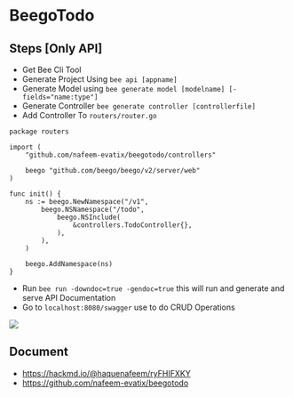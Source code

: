 # BeegoTodo

## Steps [Only API]

- Get Bee Cli Tool
- Generate Project Using `bee api [appname]`
- Generate Model using `bee generate model [modelname] [-fields="name:type"]`
- Generate Controller `bee generate controller [controllerfile]
`
- Add Controller To `routers/router.go`

```go=
package routers

import (
	"github.com/nafeem-evatix/beegotodo/controllers"

	beego "github.com/beego/beego/v2/server/web"
)

func init() {
	ns := beego.NewNamespace("/v1",
		beego.NSNamespace("/todo",
			beego.NSInclude(
				&controllers.TodoController{},
			),
		),
	)

	beego.AddNamespace(ns)
}
```

- Run `bee run -downdoc=true -gendoc=true` this will run and generate and serve API Documentation
- Go to `localhost:8080/swagger` use to do CRUD Operations

![](https://i.imgur.com/ghej4OQ.png)

## Document

- https://hackmd.io/@haquenafeem/ryFHIFXKY
- https://github.com/nafeem-evatix/beegotodo
